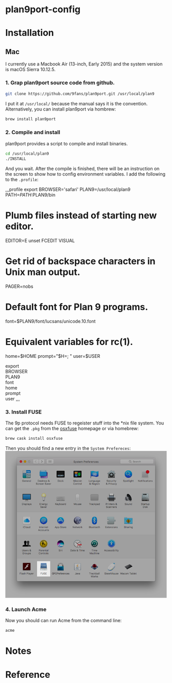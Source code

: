 # plan9port-config

# Installation

## Mac

I currently use a Macbook Air (13-inch, Early 2015) and the system version is
macOS Sierra 10.12.5.

### 1. Grap plan9port source code from github.

``` bash
git clone https://github.com/9fans/plan9port.git /usr/local/plan9
```
I put it at `/usr/local/` because the manual says it is the convention.
Alternatively, you can install plan9port via hombrew:
``` bash
brew install plan9port
```

### 2. Compile and install

plan9port provides a script to compile and install binaries.
```bash
cd /usr/local/plan9
./INSTALL
```
And you wait. After the compile is finished, there will be an instruction on the
screen to show how to config environment variables. I add the following to the
`.profile`:

,,,profile
export BROWSER='safari'
PLAN9=/usr/local/plan9
PATH=$PATH:$PLAN9/bin

# Plumb files instead of starting new editor.
EDITOR=E
unset FCEDIT VISUAL

# Get rid of backspace characters in Unix man output.
PAGER=nobs

# Default font for Plan 9 programs.
font=$PLAN9/font/lucsans/unicode.10.font

# Equivalent variables for rc(1).
home=$HOME
prompt="$H=;          "
user=$USER

export \
    BROWSER\
    PLAN9\
    font\
    home\
    prompt\
    user
,,,

### 3. Install FUSE

The 9p protocol needs FUSE to regeister stuff into the *nix file system. You can
get the `.pkg` from the [osxfuse](https://osxfuse.github.io) homepage or via
homebrew:
```bash
brew cask install osxfuse
```
Then you should find a new entry in the `System Prefereces`:
![FUSE](/images/osxfuse.png)

### 4. Launch Acme

Now you should can run Acme from the command line:
```bash
acme
```

# Notes

# Reference